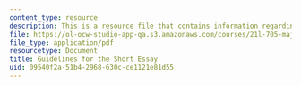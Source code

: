 ```yaml
---
content_type: resource
description: This is a resource file that contains information regarding essay.
file: https://ol-ocw-studio-app-qa.s3.amazonaws.com/courses/21l-705-major-authors-john-milton-spring-2008/09540f2a51b42968630cce1121e81d55_MIT21L_705S08_essay.pdf
file_type: application/pdf
resourcetype: Document
title: Guidelines for the Short Essay
uid: 09540f2a-51b4-2968-630c-ce1121e81d55
---
```

